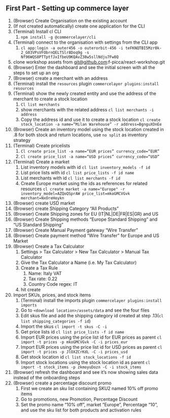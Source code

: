 ## First Part - Setting up commerce layer

1. (Browser) Create Organisation on the existing account 
2. (If not created automatically) create one application for the CLI
3. (Terminal) Install cl CLI
    1.  `npm install -g @commercelayer/cli`
4. (Terminal) connect to the organisation with settings from the CLI app
    1. `cl app:login -a outer456 -o outerorbit-456 -i teFKNQTBI5Mzr0k-2_G03VPsVFObrnQELTSlr8Doq9g -s Nf96WQS8PTTptfJxIfbeU9KQAvZ38w5sllNdju7Fw8Q`
5. clone workshop assets from [git@github.com](mailto:git@github.com):f-picca/react-workshop.git
6. (Browser) Enter the dashboard and see the initial screen with all the steps to set up an org
7. (Browser) create a merchant with an address
8. (Terminal) install the `resources` plugin `commercelayer plugins:install resources`
9. (Terminal) show the newly created entity and use the address of the merchant to create a stock location
    1. `Cl list merchants` 
    2. show merchants with the related address `cl list merchants -i address`
    3. Copy the address id and use it to create a stock location `cl create stock_location -a name=“Milan Warehouse” -r address=BgnguXOnEe`
10. (Browser) Create an inventory model using the stock location created in .8 for both stock and return locations, use `no split` as inventory strategy
11. (Terminal) Create pricelists
    1. `Cl create price_list -a name=“EUR prices” currency_code=“EUR”`
    2. `Cl create price_list -a name=“USD prices” currency_code=“USD”`
12. (Terminal) Create a market
    1. List inventory models with id `cl list inventory_models -f id`
    2. List price lists with id `cl list price_lists -f id name`
    3. List merchants with id  `cl list merchants -f id`
    4. Create Europe market using the ids as references for related resources `cl create market -a name="Europe" -r inventory_model=AZQoQSprAW price_list=mkoGMCVGvk merchant=NxOreHoykn`
13. (Browser) create USD market
14. (Browser) create Shipping Category “All Products”
15. (Browser) Create Shipping zones for EU (IT|NL|DE|FR|ES|GR) and US
16. (Browser) Create Shipping methods “Europe Standard Shipping” and “US Standard Shipping”
17. (Browser) Create Manual Payment gateway “Wire Transfer”
18. (Browser) Create payment method “Wire Transfer” for Europe and US Market
19. (Browser) Create a Tax Calculator
    1. Settings > Tax Calculator > New Tax Calculator > Manual Tax Calculator
    2. Give the Tax Calculator a Name (i.e. My Tax Calculator)
    3. Create a Tax Rule 
        1. Name: Italy VAT
        2. Tax rate: 0.22
        3. Country Code regex: IT
    4. hit create
20. Import SKUs, prices, and stock items
    1. (Terminal) install the imports plugin `commercelayer plugins:install imports`
    2. Go to `<download location>/assets/data` and see the four files 
    3. Edit skus file and add the shipping category id created at step .13(`cl list shipping_categories -f id`)
    4. Import the skus `cl import -t skus -C -i` 
    5. Get price lists id `cl list price_lists -f id name`
    6. Import EUR prices using the price list id for EUR prices as parent `cl import -t prices -p mkoGMCVGvk -C -i prices_eur`
    7. Import EUR prices using the price list id for USD prices as parent `cl import -t prices -p JlOXZCrKdL -C -i prices_usd`
    8. Get stock location id `cl list stock_locations -f id`
    9. Import stock locations using the stock location id as parent `cl import -t stock_items -p zkmoyuDozn -C -i stock_items`
21. (Browser) refresh the dashboard and see it’s now showing sales data instead of the onboarding steps
22. (Browser) create a percentage discount promo
    1. First we create an sku list containing SKU2 named 10% off promo items
    2. Go to promotions, new Promotion, Percentage Discount
    3. Set the promo name “10% off”, market “Europe”, Percentage “10”, and use the sku list for both products and activation rules
